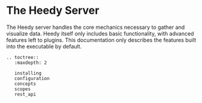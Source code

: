 # The Heedy Server

The Heedy server handles the core mechanics necessary to gather and visualize data. Heedy itself only includes basic functionality, with advanced features left to plugins. This documentation only describes the features built into the executable by default.

```eval_rst
.. toctree::
   :maxdepth: 2

   installing
   configuration
   concepts
   scopes
   rest_api
```
